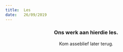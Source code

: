```yaml
---
title:  Les
date:   26/09/2019
---
```


### <center>Ons werk aan hierdie les.</center>
<center>Kom asseblief later terug.</center>